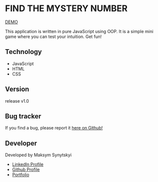 # FIND THE MYSTERY NUMBER

<a href="https://maximkooo.github.io/find-the-mystery-number/" target="_blank">DEMO</a>

This application is written in pure JavaScript using OOP. It is a simple mini game where you can test your intuition. Get fun!

<h2>Technology</h2>

- JavaScript
- HTML
- CSS

<h2>Version</h2>

release v1.0

<h2>Bug tracker</h2>

If you find a bug, please report it <a href="https://github.com/Maximkooo/find-the-mystery-number/issues">here on Github!</a>

<h2>Developer</h2>

Developed by Maksym Synytskyi

<ul>
  <li><a href="https://www.linkedin.com/in/maksym-synytskyi-27a0a7222/">LinkedIn Profile</a></li>
  <li><a href="https://github.com/Maximkooo">Github Profile</a></li>
  <li><a href="https://maximkooo.github.io/synytskyi-portfolio/">Portfolio</a></li>
</ul>
